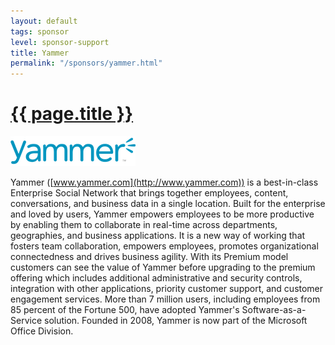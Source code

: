 ```yaml
---
layout: default
tags: sponsor
level: sponsor-support
title: Yammer
permalink: "/sponsors/yammer.html"
---
```


<h1 class="sponsor">
  <a href="{{page.permalink}}">{{ page.title }}</a>
</h1>

<img src="/sponsors/images/yammer.png" class="sponsor" />

Yammer ([www.yammer.com](http://www.yammer.com)) is a best-in-class Enterprise Social Network that brings together employees, content, conversations, and business data in a single location. Built for the enterprise and loved by users, Yammer empowers employees to be more productive by enabling them to collaborate in real-time across departments, geographies, and business applications. It is a new way of working that fosters team collaboration, empowers employees, promotes organizational connectedness and drives business agility. With its Premium model customers can see the value of Yammer before upgrading to the premium offering which includes additional administrative and security controls, integration with other applications, priority customer support, and customer engagement services. More than 7 million users, including employees from 85 percent of the Fortune 500, have adopted Yammer's Software-as-a-Service solution. Founded in 2008, Yammer is now part of the Microsoft Office Division.
